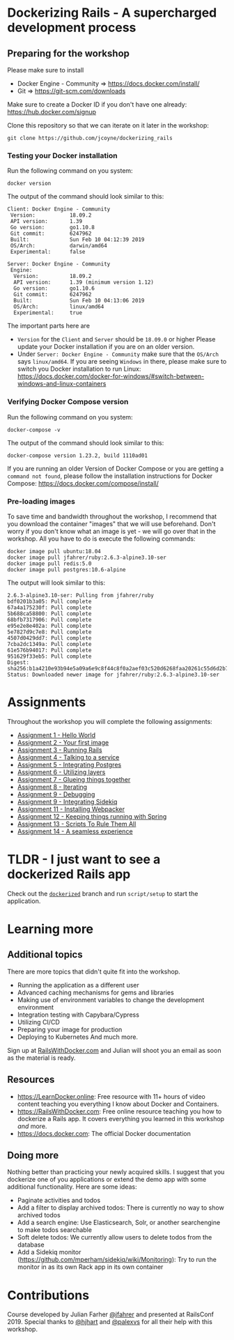 # Dockerizing Rails - A supercharged development process

## Preparing for the workshop
Please make sure to install
* Docker Engine - Community => https://docs.docker.com/install/
* Git => https://git-scm.com/downloads

Make sure to create a Docker ID if you don't have one already: https://hub.docker.com/signup

Clone this repository so that we can iterate on it later in the workshop:
```
git clone https://github.com/jcoyne/dockerizing_rails
```

### Testing your Docker installation
Run the following command on you system:
```
docker version
```

The output of the command should look similar to this:
```
Client: Docker Engine - Community
 Version:           18.09.2
 API version:       1.39
 Go version:        go1.10.8
 Git commit:        6247962
 Built:             Sun Feb 10 04:12:39 2019
 OS/Arch:           darwin/amd64
 Experimental:      false

Server: Docker Engine - Community
 Engine:
  Version:          18.09.2
  API version:      1.39 (minimum version 1.12)
  Go version:       go1.10.6
  Git commit:       6247962
  Built:            Sun Feb 10 04:13:06 2019
  OS/Arch:          linux/amd64
  Experimental:     true
```

The important parts here are
* `Version` for the `Client` and `Server` should be `18.09.0` or higher
  Please update your Docker installation if you are on an older version.
* Under `Server: Docker Engine - Community` make sure that the  `OS/Arch` says `linux/amd64`.
  If you are seeing `Windows` in there, please make sure to switch you Docker installation to run Linux: https://docs.docker.com/docker-for-windows/#switch-between-windows-and-linux-containers

### Verifying Docker Compose version
Run the following command on you system:
```
docker-compose -v
```

The output of the command should look similar to this:
```
docker-compose version 1.23.2, build 1110ad01
```

If you are running an older Version of Docker Compose or you are getting a `command not found`, please follow the installation instructions for Docker Compose: https://docs.docker.com/compose/install/


### Pre-loading images
To save time and bandwidth throughout the workshop, I recommend that you download the container "images" that we will use beforehand. Don't worry if you don't know what an image is yet - we will go over that in the workshop. All you have to do is execute the following commands:

```
docker image pull ubuntu:18.04
docker image pull jfahrer/ruby:2.6.3-alpine3.10-ser
docker image pull redis:5.0
docker image pull postgres:10.6-alpine
```

The output will look similar to this:
```
2.6.3-alpine3.10-ser: Pulling from jfahrer/ruby
bdf0201b3a05: Pull complete
67a4a175230f: Pull complete
5b688ca58800: Pull complete
68bfb7317906: Pull complete
e95e2e8e402a: Pull complete
5e7827d9c7e8: Pull complete
4507d0429dd7: Pull complete
7cba2dc1349a: Pull complete
61e576b94017: Pull complete
951629f33eb5: Pull complete
Digest: sha256:b1a4210e93b94e5a09a6e9c8f44c8f0a2aef03c520d6268faa20261c55d6d2b7
Status: Downloaded newer image for jfahrer/ruby:2.6.3-alpine3.10-ser
```

# Assignments
Throughout the workshop you will complete the following assignments:

* [Assignment 1 - Hello World](_assignments/assignment_01.md)
* [Assignment 2 - Your first image](_assignments/assignment_02.md)
* [Assignment 3 - Running Rails](_assignments/assignment_03.md)
* [Assignment 4 - Talking to a service](_assignments/assignment_04.md)
* [Assignment 5 - Integrating Postgres](_assignments/assignment_05.md)
* [Assignment 6 - Utilizing layers](_assignments/assignment_06.md)
* [Assignment 7 - Glueing things together](_assignments/assignment_07.md)
* [Assignment 8 - Iterating](_assignments/assignment_08.md)
* [Assignment 9 - Debugging](_assignments/assignment_09.md)
* [Assignment 9 - Integrating Sidekiq](_assignments/assignment_10.md)
* [Assignment 11 - Installing Webpacker](_assignments/assignment_11.md)
* [Assignment 12 - Keeping things running with Spring](_assignments/assignment_12.md)
* [Assignment 13 - Scripts To Rule Them All](_assignments/assignment_13.md)
* [Assignment 14 - A seamless experience](_assignments/assignment_14.md)

# TLDR - I just want to see a dockerized Rails app
Check out the [`dockerized`](https://github.com/jcoyne/dockerizing_rails/tree/dockerized) branch and run `script/setup` to start the application.

# Learning more
## Additional topics
There are more topics that didn't quite fit into the workshop.
* Running the application as a different user
* Advanced caching mechanisms for gems and libraries
* Making use of environment variables to change the development environment
* Integration testing with Capybara/Cypress
* Utilizing CI/CD
* Preparing your image for production
* Deploying to Kubernetes
And much more.

Sign up at [RailsWithDocker.com](https://RailsWithDocker.com) and Julian will shoot you an email as soon as the material is ready.

## Resources
* https://LearnDocker.online: Free resource with 11+ hours of video content teaching you everything I know about Docker and Containers.
* https://RailsWithDocker.com: Free online resource teaching you how to dockerize a Rails app. It covers everything you learned in this workshop *and* more.
* https://docs.docker.com: The official Docker documentation

## Doing more
Nothing better than practicing your newly acquired skills. I suggest that you dockerize one of you applications or extend the demo app with some additional functionality. Here are some ideas:
* Paginate activities and todos
* Add a filter to display archived todos: There is currently no way to show archived todos
* Add a search engine: Use Elasticsearch, Solr, or another searchengine to make todos searchable
* Soft delete todos: We currently allow users to delete todos from the database
* Add a Sidekiq monitor (https://github.com/mperham/sidekiq/wiki/Monitoring): Try to run the monitor in as its own Rack app in its own container


# Contributions
Course developed by Julian Farher [@jfahrer](https://github.com/jfahrer/) and presented at RailsConf 2019.
Special thanks to [@hjhart](https://github.com/hjhart) and [@palexvs](https://github.com/palexvs) for all their help with this workshop.
